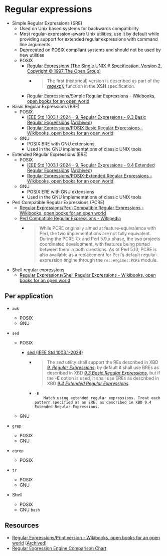 # Regular expressions

- Simple Regular Expressions (SRE)
    - Used on Unix based systems for backwards compatibility
    - Most regular-expression-aware Unix utilities, use it by default while providing support for extended regular expressions with command line arguments
    - Deprecated on POSIX compliant systems and should not be used by new utilities
    - POSIX
        - [Regular Expressions (The Single UNIX ® Specification, Version 2, Copyright © 1997 The Open Group)](https://pubs.opengroup.org/onlinepubs/7908799/xbd/re.html)
            - > The first (historical) version is described as part of the _[regexp()](https://pubs.opengroup.org/onlinepubs/7908799/xsh/regexp.html)_ function in the **XSH** specification.
        - [Regular Expressions/Simple Regular Expressions - Wikibooks, open books for an open world](https://en.wikibooks.org/wiki/Regular_Expressions/Simple_Regular_Expressions)
- Basic Regular Expressions (BRE)
    - POSIX
        - [IEEE Std 1003.1-2024 - 9. Regular Expressions - 9.3 Basic Regular Expressions](https://pubs.opengroup.org/onlinepubs/9799919799/basedefs/V1_chap09.html#tag_09_03) ([Archived](https://archive.is/20250518161456/https://pubs.opengroup.org/onlinepubs/9799919799/basedefs/V1_chap09.html))
        - [Regular Expressions/POSIX Basic Regular Expressions - Wikibooks, open books for an open world](https://en.wikibooks.org/wiki/Regular_Expressions/POSIX_Basic_Regular_Expressions)
    - GNU
        - POSIX BRE with GNU extensions
        - Used in the GNU implementations of classic UNIX tools
- Extended Regular Expressions (ERE)
    - POSIX
        - [IEEE Std 1003.1-2024 - 9. Regular Expressions - 9.4 Extended Regular Expressions](https://pubs.opengroup.org/onlinepubs/9799919799/basedefs/V1_chap09.html#tag_09_04) ([Archived](https://archive.is/20250518161456/https://pubs.opengroup.org/onlinepubs/9799919799/basedefs/V1_chap09.html))
        - [Regular Expressions/POSIX-Extended Regular Expressions - Wikibooks, open books for an open world](https://en.wikibooks.org/wiki/Regular_Expressions/POSIX-Extended_Regular_Expressions)
    - GNU
        - POSIX ERE with GNU extensions
        - Used in the GNU implementations of classic UNIX tools
- Perl Compatible Regular Expressions (PCRE)
    - [Regular Expressions/Perl-Compatible Regular Expressions - Wikibooks, open books for an open world](https://en.wikibooks.org/wiki/Regular_Expressions/Perl-Compatible_Regular_Expressions)
    - [Perl Compatible Regular Expressions - Wikipedia](https://en.wikipedia.org/wiki/Perl_Compatible_Regular_Expressions)
        - > While PCRE originally aimed at feature-equivalence with Perl, the two implementations are not fully equivalent. During the PCRE 7.x and Perl 5.9.x phase, the two projects coordinated development, with features being ported between them in both directions. As of Perl 5.10, PCRE is also available as a replacement for Perl's default regular-expression engine through the `re::engine::PCRE` module.
- Shell regular expressions
    - [Regular Expressions/Shell Regular Expressions - Wikibooks, open books for an open world](https://en.wikibooks.org/wiki/Regular_Expressions/Shell_Regular_Expressions)

## Per application

- `awk`
    - POSIX
    - GNU
- `sed`

    - POSIX

        - [sed (IEEE Std 1003.1-2024)](https://pubs.opengroup.org/onlinepubs/9799919799/utilities/sed.html)

            - > The _sed_ utility shall support the REs described in XBD [_9\. Regular Expressions_](https://pubs.opengroup.org/onlinepubs/9799919799/basedefs/V1_chap09.html#tag_09); by default it shall use BREs as described in XBD [_9.3 Basic Regular Expressions_](https://pubs.opengroup.org/onlinepubs/9799919799/basedefs/V1_chap09.html#tag_09_03), but if the **\-E** option is used, it shall use EREs as described in XBD [_9.4 Extended Regular Expressions_](https://pubs.opengroup.org/onlinepubs/9799919799/basedefs/V1_chap09.html#tag_09_04).
            - ```
              -E
                  Match using extended regular expressions. Treat each pattern specified as an ERE, as described in XBD 9.4 Extended Regular Expressions.
              ```

    - GNU

- `grep`
    - POSIX
    - GNU
- `egrep`
    - POSIX
- `tr`
    - POSIX
    - GNU
- Shell
    - POSIX
    - GNU `bash`

## Resources

- [Regular Expressions/Print version - Wikibooks, open books for an open world](https://en.wikibooks.org/wiki/Regular_Expressions/Print_version) ([Archived](https://archive.is/20241012203010/https://en.wikibooks.org/wiki/Regular_Expressions/Print_version))
- [Regular Expression Engine Comparison Chart](https://gist.github.com/CMCDragonkai/6c933f4a7d713ef712145c5eb94a1816)
